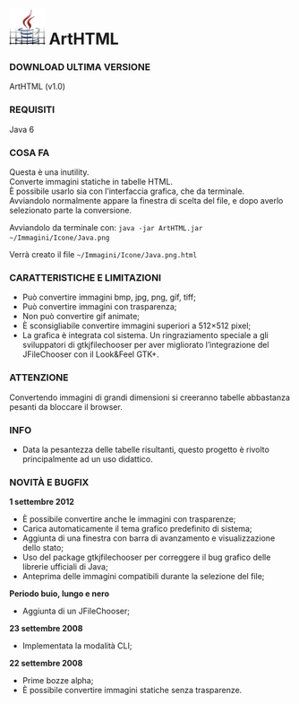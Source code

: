 # ![ArtHTML icon](https://raw.githubusercontent.com/TonyWhite/ArtHTML/master/src/ArtHTML/img/64/ArtHTML.png) ArtHTML


### DOWNLOAD ULTIMA VERSIONE
ArtHTML (v1.0)

### REQUISITI
Java 6

### COSA FA
Questa è una inutility.<br>
Converte immagini statiche in tabelle HTML.<br>
È possibile usarlo sia con l’interfaccia grafica, che da terminale.<br>
Avviandolo normalmente appare la finestra di scelta del file, e dopo averlo selezionato parte la conversione.

Avviandolo da terminale con:
`java -jar ArtHTML.jar ~/Immagini/Icone/Java.png`

Verrà creato il file
`~/Immagini/Icone/Java.png.html`

### CARATTERISTICHE E LIMITAZIONI
- Può convertire immagini bmp, jpg, png, gif, tiff;
- Può convertire immagini con trasparenza;
- Non può convertire gif animate;
- È sconsigliabile convertire immagini superiori a 512×512 pixel;
- La grafica è integrata col sistema. Un ringraziamento speciale a gli sviluppatori di gtkjfilechooser per aver migliorato l’integrazione del JFileChooser con il Look&Feel GTK+.

### ATTENZIONE
Convertendo immagini di grandi dimensioni si creeranno tabelle abbastanza pesanti da bloccare il browser.

### INFO
- Data la pesantezza delle tabelle risultanti, questo progetto è rivolto principalmente ad un uso didattico.

### NOVITÀ E BUGFIX
**1 settembre 2012**
- È possibile convertire anche le immagini con trasparenze;
- Carica automaticamente il tema grafico predefinito di sistema;
- Aggiunta di una finestra con barra di avanzamento e visualizzazione dello stato;
- Uso del package gtkjfilechooser per correggere il bug grafico delle librerie ufficiali di Java;
- Anteprima delle immagini compatibili durante la selezione del file;

**Periodo buio, lungo e nero**
- Aggiunta di un JFileChooser;

**23 settembre 2008**
- Implementata la modalità CLI;

**22 settembre 2008**
- Prime bozze alpha;
- È possibile convertire immagini statiche senza trasparenze.
